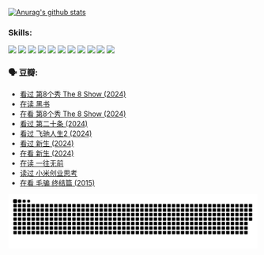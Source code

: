 
[![Anurag's github stats](https://github-readme-stats.vercel.app/api?username=w940853815)](https://github.com/anuraghazra/github-readme-stats)

### Skills:

<code><img height="32" src="https://cdn.jsdelivr.net/npm/simple-icons@v5/icons/python.svg"></code>
<code><img height="32" src="https://cdn.jsdelivr.net/npm/simple-icons@v5/icons/javascript.svg"></code>
<code><img height="32" src="https://cdn.jsdelivr.net/npm/simple-icons@v5/icons/django.svg"></code>
<code><img height="32" src="https://cdn.jsdelivr.net/npm/simple-icons@v5/icons/flask.svg"></code>
<code><img height="32" src="https://cdn.jsdelivr.net/npm/simple-icons@v5/icons/vuetify.svg"></code>
<code><img height="32" src="https://cdn.jsdelivr.net/npm/simple-icons@v5/icons/git.svg"></code>
<code><img height="32" src="https://cdn.jsdelivr.net/npm/simple-icons@v5/icons/docker.svg"></code>
<code><img height="32" src="https://cdn.jsdelivr.net/npm/simple-icons@v5/icons/postgresql.svg"></code>
<code><img height="32" src="https://cdn.jsdelivr.net/npm/simple-icons@v5/icons/elasticsearch.svg"></code>
<code><img height="32" src="https://cdn.jsdelivr.net/npm/simple-icons@v5/icons/macos.svg"></code>
<code><img height="32" src="https://cdn.jsdelivr.net/npm/simple-icons@v5/icons/linux.svg"></code>

### 🗣 豆瓣:

<!-- DOUBAN-ACTIVITIES:START -->
- [看过 第8个秀 The 8 Show‎ (2024)](https://www.douban.com/people/136069238/status/4622960077/?_i=17366336)
- [在读 黑书](https://www.douban.com/people/136069238/status/4621189759/?_i=17366336)
- [在看 第8个秀 The 8 Show‎ (2024)](https://www.douban.com/people/136069238/status/4619801154/?_i=17366336)
- [看过 第二十条‎ (2024)](https://www.douban.com/people/136069238/status/4618624208/?_i=17366336)
- [看过 飞驰人生2‎ (2024)](https://www.douban.com/people/136069238/status/4616048805/?_i=17366336)
- [看过 新生‎ (2024)](https://www.douban.com/people/136069238/status/4612373431/?_i=17366336)
- [在看 新生‎ (2024)](https://www.douban.com/people/136069238/status/4607441062/?_i=17366336)
- [在读 一往无前](https://www.douban.com/people/136069238/status/4590507310/?_i=17366336)
- [读过 小米创业思考](https://www.douban.com/people/136069238/status/4590506983/?_i=17366336)
- [在看 毛骗 终结篇‎ (2015)](https://www.douban.com/people/136069238/status/4581971924/?_i=17366336)
<!-- DOUBAN-ACTIVITIES:END -->


![Snake animation](https://raw.githubusercontent.com/w940853815/w940853815/output/github-contribution-grid-snake.svg)

<!--
**w940853815/w940853815** is a ✨ _special_ ✨ repository because its `README.md` (this file) appears on your GitHub profile.

Here are some ideas to get you started:

- 🔭 I’m currently working on ...
- 🌱 I’m currently learning ...
- 👯 I’m looking to collaborate on ...
- 🤔 I’m looking for help with ...
- 💬 Ask me about ...
- 📫 How to reach me: ...
- 😄 Pronouns: ...
- ⚡ Fun fact: ...
-->
